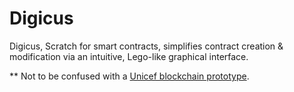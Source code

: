 # Digicus

Digicus, Scratch for smart contracts, simplifies contract creation & modification via an intuitive, Lego-like graphical interface.

** Not to be confused with a [Unicef blockchain prototype](https://www.unicef.org/innovation/blockchain/digicus).
